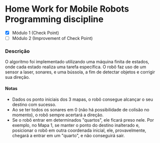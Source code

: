 # Home Work for Mobile Robots Programming discipline

- [x] Módulo 1 (Check Point)
- [ ] Módulo 2 (Improvement of Check Point)

### Descrição

O algoritmo foi implementado utilizando uma máquina finita de estados, onde cada estado realiza uma tarefa específica. O robô faz uso de um sensor a laser, sonares, e uma bússola, a fim de detectar objetos e corrigir sua direção.

#### Notas
- Dados os ponto iniciais dos 3 mapas, o robô consegue alcançar o seu destino com sucesso.
- Ao se ter todos os sonares em 0 (não há possibilidade de colisão no momento), o robô sempre acertará a direção.
- Se o robô entrar em determinados "quartos", ele ficará preso nele. Por exemplo, no Mapa 1, se manter o ponto do destino inalterado e, posicionar o robô em outra coordenada inicial, ele, provavelmente, chegará a entrar em um "quarto", e não conseguirá sair.
